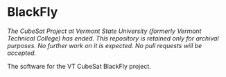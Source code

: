 
BlackFly
========

*The CubeSat Project at Vermont State University (formerly Vermont Technical College) has ended.
This repository is retained only for archival purposes. No further work on it is expected. No
pull requests will be accepted.*

The software for the VT CubeSat BlackFly project.

